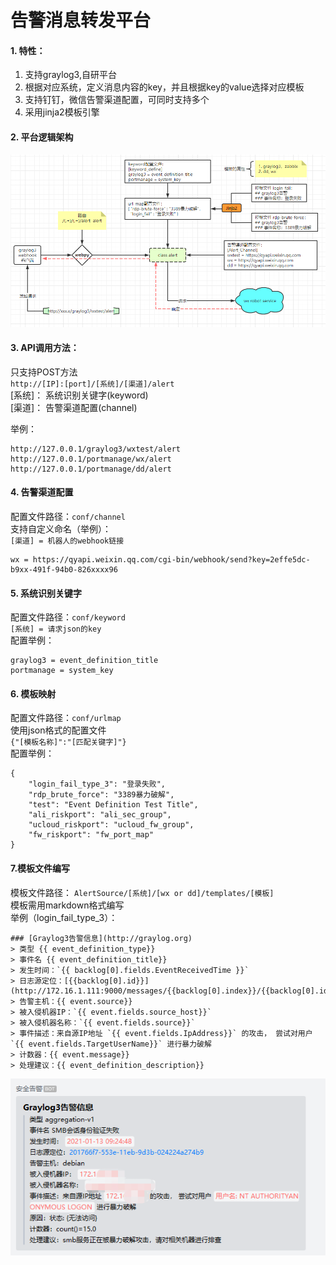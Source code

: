 # 告警消息转发平台
#### 1. 特性：
1. 支持graylog3,自研平台
2. 根据对应系统，定义消息内容的key，并且根据key的value选择对应模板
3. 支持钉钉，微信告警渠道配置，可同时支持多个
4. 采用jinja2模板引擎 

#### 2. 平台逻辑架构
![](img/logic.png)  

#### 3. API调用方法：
只支持POST方法  
`http://[IP]:[port]/[系统]/[渠道]/alert`  
[系统]： 系统识别关键字(keyword)  
[渠道]： 告警渠道配置(channel)  

举例：  
```
http://127.0.0.1/graylog3/wxtest/alert  
http://127.0.0.1/portmanage/wx/alert  
http://127.0.0.1/portmanage/dd/alert  
```
  
#### 4. 告警渠道配置  
配置文件路径：`conf/channel`    
支持自定义命名（举例）：  
`[渠道] = 机器人的webhook链接`    
```
wx = https://qyapi.weixin.qq.com/cgi-bin/webhook/send?key=2effe5dc-b9xx-491f-94b0-826xxxx96
```

#### 5. 系统识别关键字  
配置文件路径：`conf/keyword`    
`[系统] = 请求json的key`    
配置举例：  
```
graylog3 = event_definition_title
portmanage = system_key
```

#### 6. 模板映射  
配置文件路径：`conf/urlmap`    
使用json格式的配置文件  
`{"[模板名称]":"[匹配关键字]"}`   
配置举例：  
```
{
    "login_fail_type_3": "登录失败",
    "rdp_brute_force": "3389暴力破解",
    "test": "Event Definition Test Title",
    "ali_riskport": "ali_sec_group",
    "ucloud_riskport": "ucloud_fw_group",
    "fw_riskport": "fw_port_map"
}
```

#### 7.模板文件编写
模板文件路径： `AlertSource/[系统]/[wx or dd]/templates/[模板]`  
模板需用markdown格式编写  
举例（login_fail_type_3）：
```
### [Graylog3告警信息](http://graylog.org)
> 类型 {{ event_definition_type}}
> 事件名 {{ event_definition_title}}
> 发生时间：`{{ backlog[0].fields.EventReceivedTime }}`
> 日志源定位：[{{backlog[0].id}}](http://172.16.1.111:9000/messages/{{backlog[0].index}}/{{backlog[0].id}})
> 告警主机：{{ event.source}}
> 被入侵机器IP：`{{ event.fields.source_host}}`
> 被入侵机器名称：`{{ event.fields.source}}`
> 事件描述：来自源IP地址 `{{ event.fields.IpAddress}}` 的攻击， 尝试对用户  `{{ event.fields.TargetUserName}}` 进行暴力破解
> 计数器：{{ event.message}}
> 处理建议：{{ event_definition_description}}
```
![](img/告警截图.png) 


